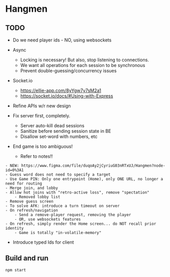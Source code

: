 # Hangmen

## TODO

- Do we need player ids - NO, using websockets
- Async
    - Locking is necessary! But also, stop listening to connections.
    - We want all operations for each session to be synchronous
    - Prevent double-guessing/concurrency issues
- Socket.io
    - https://ellie-app.com/8yYgw7y7sM2a1
    - https://socket.io/docs/#Using-with-Express

- Refine APIs w/r new design
- Fix server first, completely.
    - Server auto-kill dead sessions
    - Sanitize before sending session state in BE
    - Disallow set-word with numbers, etc

- End game is too ambiguous!
    - Refer to notes!!

```
- NEW: https://www.figma.com/file/duqoAy2jCyriuG03nRTxUJ/Hangmen?node-id=0%3A1
- Guess word does not need to specify a target
- Use Game PIN: Only one entrypoint (Home), only ONE URL, no longer a need for routing
- Merge join, and lobby
- Allow hot joins with "retro-active loss", remove "spectation"
    - Removed lobby list
- Remove guess screen
- To solve AFK: introduce a turn timeout on server
- On refresh/navigation
    - Send a remove-player request, removing the player
    - OR, use websockets features
- On refresh, simply render the Home screen... do NOT recall prior identity
    - Game is totally "in-volatile-memory"
```

- Introduce typed Ids for client

## Build and run

```
npm start
```
